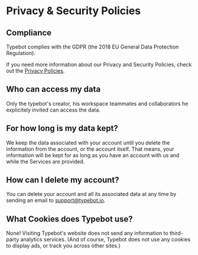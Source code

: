# Privacy & Security Policies

## Compliance

Typebot complies with the GDPR (the 2018 EU General Data Protection Regulation).

If you need more information about our Privacy and Security Policies, check out the [Privacy Policies](https://www.typebot.io/privacy-policies).

## Who can access my data

Only the typebot's creator, his workspace teammates and collaborators he explicitely invited can access the data.

## For how long is my data kept?

We keep the data associated with your account until you delete the information from the account, or the account itself. That means, your information will be kept for as long as you have an account with us and while the Services are provided.

## How can I delete my account?

You can delete your account and all its associated data at any time by sending an email to [support@typebot.io](mailto:support@typebot.io).

## What Cookies does Typebot use?

None! Visiting Typebot's website does not send any information to third-party analytics services. (And of course, Typebot does not use any cookies to display ads, or track you across other sites.)
